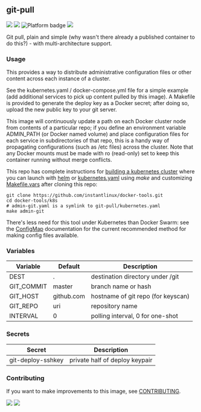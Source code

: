 ## git-pull
[![](https://img.shields.io/docker/v/instantlinux/git-pull?sort=date)](https://hub.docker.com/r/instantlinux/git-pull/tags "Version badge") [![](https://img.shields.io/docker/image-size/instantlinux/git-pull?sort=date)](https://github.com/instantlinux/docker-tools/-/blob/main/images/git-pull "Image badge") ![](https://img.shields.io/badge/platform-amd64%20arm64%20arm%2Fv6%20arm%2Fv7-blue "Platform badge") [![](https://img.shields.io/badge/dockerfile-latest-blue)](https://gitlab.com/instantlinux/docker-tools/-/blob/main/images/git-pull/Dockerfile "dockerfile")

Git pull, plain and simple (why wasn't there already a published
container to do this?) - with multi-architecture support.

### Usage

This provides a way to distribute administrative configuration files
or other content across each instance of a cluster.

See the kubernetes.yaml / docker-compose.yml file for a simple example
(add additional services to pick up content pulled by this image). A
Makefile is provided to generate the deploy key as a Docker secret;
after doing so, upload the new public key to your git server.

This image will continuously update a path on each Docker cluster node
from contents of a particular repo; if you define an environment
variable ADMIN_PATH (or Docker named volume) and place configuration
files for each service in subdirectories of that repo, this is a handy
way of propagating configurations (such as /etc files) across the
cluster. Note that any Docker mounts must be made with ro
(read-only) set to keep this container running without merge conflicts.

This repo has complete instructions for
[building a kubernetes cluster](https://github.com/instantlinux/docker-tools/blob/main/k8s/README.md) where you can launch with [helm](https://github.com/instantlinux/docker-tools/tree/main/images/git-pull/helm) or [kubernetes.yaml](https://github.com/instantlinux/docker-tools/blob/main/images/git-pull/kubernetes.yaml) using _make_ and customizing [Makefile.vars](https://github.com/instantlinux/docker-tools/blob/main/k8s/Makefile.vars) after cloning this repo:
~~~
git clone https://github.com/instantlinux/docker-tools.git
cd docker-tools/k8s
# admin-git.yaml is a symlink to git-pull/kubernetes.yaml
make admin-git
~~~

There's less need for this tool under Kubernetes than Docker Swarm: see
the [ConfigMap](https://kubernetes.io/docs/tasks/configure-pod-container/configure-pod-configmap/) documentation for the current recommended method for making config files available.

### Variables

| Variable | Default | Description |
| -------- | ------- | ----------- |
|DEST| . | destination directory under /git |
|GIT_COMMIT| master | branch name or hash |
|GIT_HOST| github.com | hostname of git repo (for keyscan) |
|GIT_REPO| uri | repository name |
|INTERVAL| 0 | polling interval, 0 for one-shot|

### Secrets
| Secret | Description |
| ------ | ----------- |
|git-deploy-sshkey| private half of deploy keypair|

### Contributing

If you want to make improvements to this image, see [CONTRIBUTING](https://github.com/instantlinux/docker-tools/blob/main/CONTRIBUTING.md).

[![](https://img.shields.io/badge/license-GPL--2.0-red.svg)](https://choosealicense.com/licenses/gpl-2.0/ "License badge") [![](https://img.shields.io/badge/code-git%2Fgit.git-blue.svg)](https://git.kernel.org/pub/scm/git/git.git/ "Code repo")
